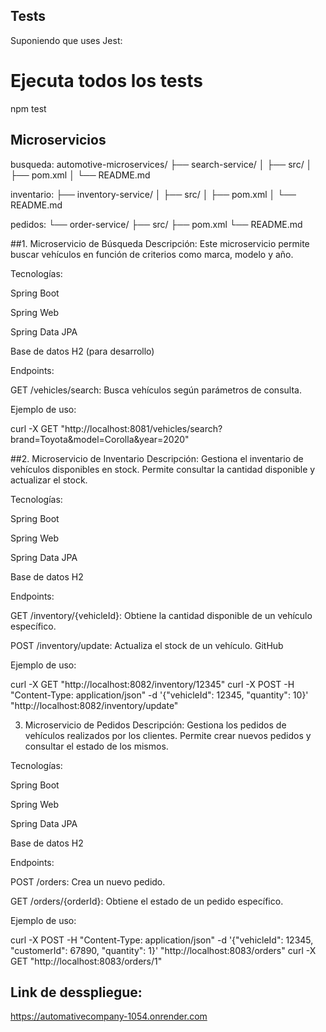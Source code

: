 
## Tests

Suponiendo que uses Jest:


# Ejecuta todos los tests
npm test

## Microservicios

busqueda:
automotive-microservices/
├── search-service/
│   ├── src/
│   ├── pom.xml
│   └── README.md

inventario:
├── inventory-service/
│   ├── src/
│   ├── pom.xml
│   └── README.md

pedidos:
└── order-service/
    ├── src/
    ├── pom.xml
    └── README.md

##1. Microservicio de Búsqueda 
Descripción: Este microservicio permite buscar vehículos en función de criterios como marca, modelo y año.

Tecnologías:

Spring Boot

Spring Web

Spring Data JPA

Base de datos H2 (para desarrollo)


Endpoints:

GET /vehicles/search: Busca vehículos según parámetros de consulta.


Ejemplo de uso:

curl -X GET "http://localhost:8081/vehicles/search?brand=Toyota&model=Corolla&year=2020"


##2. Microservicio de Inventario 
Descripción: Gestiona el inventario de vehículos disponibles en stock. Permite consultar la cantidad disponible y actualizar el stock.

Tecnologías:

Spring Boot

Spring Web

Spring Data JPA

Base de datos H2


Endpoints:

GET /inventory/{vehicleId}: Obtiene la cantidad disponible de un vehículo específico.

POST /inventory/update: Actualiza el stock de un vehículo.
GitHub

Ejemplo de uso:

curl -X GET "http://localhost:8082/inventory/12345"
curl -X POST -H "Content-Type: application/json" -d '{"vehicleId": 12345, "quantity": 10}' "http://localhost:8082/inventory/update"


3. Microservicio de Pedidos 
Descripción: Gestiona los pedidos de vehículos realizados por los clientes. Permite crear nuevos pedidos y consultar el estado de los mismos.

Tecnologías:

Spring Boot

Spring Web

Spring Data JPA

Base de datos H2

Endpoints:

POST /orders: Crea un nuevo pedido.

GET /orders/{orderId}: Obtiene el estado de un pedido específico.

Ejemplo de uso:

curl -X POST -H "Content-Type: application/json" -d '{"vehicleId": 12345, "customerId": 67890, "quantity": 1}' "http://localhost:8083/orders"
curl -X GET "http://localhost:8083/orders/1"

## Link de desspliegue:

https://automativecompany-1054.onrender.com
